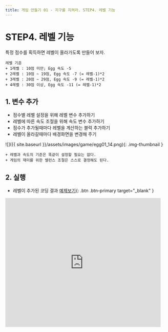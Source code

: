 ```yaml
---
title: 게임 만들기 01 - 지구를 지켜라. STEP4. 레벨 기능
---
```


# STEP4. 레벨 기능

특정 점수를 획득하면 레벨이 올라가도록 만들어 보자.
```
레벨 기준
+ 1레벨 : 10점 미만; Egg 속도 -5
+ 2레벨 : 10점 ~ 19점, Egg 속도 -7 (= 레벨-1)*2
+ 3레벨 : 20점 ~ 29점, Egg 속도 -9 (= 레벨-1)*2
+ 4레벨 : 30점 이상, Egg 속도 -11 (= 레벨-1)*2
```

## 1. 변수 추가
+ 점수별 레벨 설정을 위해 레벨 변수 추가하기
+ 레벨에 따른 속도 조절을 위해 속도 변수 추가하기
+ 점수가 추가될때마다 레벨을 계산하는 블럭 추가하기    
+ 레벨이 올라갈때마다 배경화면을 변경해 주기   

![]({{ site.baseurl }}/assets/images/game/egg01_14.png){: .img-thumbnail }

```
+ 레벨과 속도의 기준은 똑같이 설정할 필요는 없다.
+ 게임의 재미를 위한 밸런스 조절은 스스로 결정해도 된다.    
```

## 2. 실행
+ 레벨이 추가된 코딩 결과 [예제보기](https://scratch.mit.edu/projects/630074962/){: .btn .btn-primary target="_blank" }    

<iframe src="https://scratch.mit.edu/projects/630074962/embed" allowtransparency="true" width="485" height="402" frameborder="0" scrolling="no" allowfullscreen></iframe>

